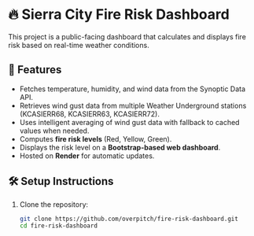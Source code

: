 # 🔥 Sierra City Fire Risk Dashboard

This project is a public-facing dashboard that calculates and displays fire risk based on real-time weather conditions.

## 🚀 Features
- Fetches temperature, humidity, and wind data from the Synoptic Data API.
- Retrieves wind gust data from multiple Weather Underground stations (KCASIERR68, KCASIERR63, KCASIERR72).
- Uses intelligent averaging of wind gust data with fallback to cached values when needed.
- Computes **fire risk levels** (Red, Yellow, Green).
- Displays the risk level on a **Bootstrap-based web dashboard**.
- Hosted on **Render** for automatic updates.

## 🛠 Setup Instructions
1. Clone the repository:
   ```zsh
   git clone https://github.com/overpitch/fire-risk-dashboard.git
   cd fire-risk-dashboard
